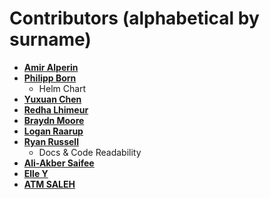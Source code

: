 # Contributors (alphabetical by surname)

* **[Amir Alperin](https://github.com/iko1)**
* **[Philipp Born](https://github.com/tamcore)**
  * Helm Chart
* **[Yuxuan Chen](https://github.com/YuxuanChen98)**
* **[Redha Lhimeur](https://github.com/redhal)**
* **[Braydn Moore](https://github.com/braydnm)**
* **[Logan Raarup](https://github.com/logandk)**
* **[Ryan Russell](https://github.com/ryanrussell)**
  * Docs & Code Readability
* **[Ali-Akber Saifee](https://github.com/alisaifee)**
* **[Elle Y](https://github.com/inohime)**
* **[ATM SALEH](https://github.com/ATM-SALEH)**
